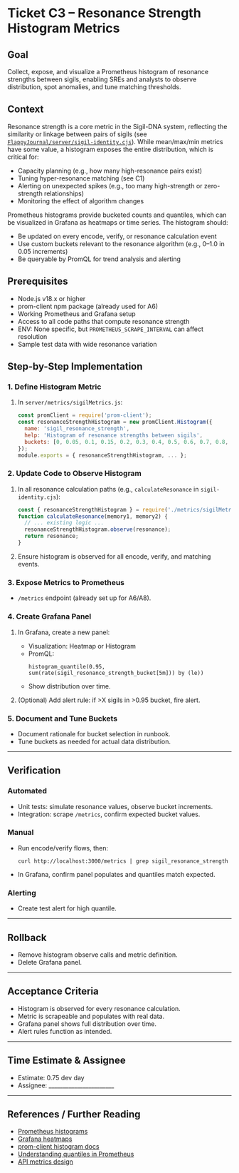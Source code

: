 # Ticket C3 – Resonance Strength Histogram Metrics

## Goal
Collect, expose, and visualize a Prometheus histogram of resonance strengths between sigils, enabling SREs and analysts to observe distribution, spot anomalies, and tune matching thresholds.

## Context

Resonance strength is a core metric in the Sigil-DNA system, reflecting the similarity or linkage between pairs of sigils (see [`FlappyJournal/server/sigil-identity.cjs`](../../server/sigil-identity.cjs)). While mean/max/min metrics have some value, a histogram exposes the entire distribution, which is critical for:
- Capacity planning (e.g., how many high-resonance pairs exist)
- Tuning hyper-resonance matching (see C1)
- Alerting on unexpected spikes (e.g., too many high-strength or zero-strength relationships)
- Monitoring the effect of algorithm changes

Prometheus histograms provide bucketed counts and quantiles, which can be visualized in Grafana as heatmaps or time series. The histogram should:
- Be updated on every encode, verify, or resonance calculation event
- Use custom buckets relevant to the resonance algorithm (e.g., 0–1.0 in 0.05 increments)
- Be queryable by PromQL for trend analysis and alerting

## Prerequisites

- Node.js v18.x or higher
- prom-client npm package (already used for A6)
- Working Prometheus and Grafana setup
- Access to all code paths that compute resonance strength
- ENV: None specific, but `PROMETHEUS_SCRAPE_INTERVAL` can affect resolution
- Sample test data with wide resonance variation

## Step-by-Step Implementation

### 1. Define Histogram Metric

1. In `server/metrics/sigilMetrics.js`:
   ```js
   const promClient = require('prom-client');
   const resonanceStrengthHistogram = new promClient.Histogram({
     name: 'sigil_resonance_strength',
     help: 'Histogram of resonance strengths between sigils',
     buckets: [0, 0.05, 0.1, 0.15, 0.2, 0.3, 0.4, 0.5, 0.6, 0.7, 0.8, 0.9, 0.95, 1.0]
   });
   module.exports = { resonanceStrengthHistogram, ... };
   ```

### 2. Update Code to Observe Histogram

1. In all resonance calculation paths (e.g., `calculateResonance` in `sigil-identity.cjs`):
   ```js
   const { resonanceStrengthHistogram } = require('./metrics/sigilMetrics');
   function calculateResonance(memory1, memory2) {
     // ... existing logic ...
     resonanceStrengthHistogram.observe(resonance);
     return resonance;
   }
   ```

2. Ensure histogram is observed for all encode, verify, and matching events.

### 3. Expose Metrics to Prometheus

- `/metrics` endpoint (already set up for A6/A8).

### 4. Create Grafana Panel

1. In Grafana, create a new panel:
   - Visualization: Heatmap or Histogram
   - PromQL:
     ```
     histogram_quantile(0.95, sum(rate(sigil_resonance_strength_bucket[5m])) by (le))
     ```
   - Show distribution over time.

2. (Optional) Add alert rule: if >X sigils in >0.95 bucket, fire alert.

### 5. Document and Tune Buckets

- Document rationale for bucket selection in runbook.
- Tune buckets as needed for actual data distribution.

---

## Verification

### Automated

- Unit tests: simulate resonance values, observe bucket increments.
- Integration: scrape `/metrics`, confirm expected bucket values.

### Manual

- Run encode/verify flows, then:
  ```
  curl http://localhost:3000/metrics | grep sigil_resonance_strength
  ```
- In Grafana, confirm panel populates and quantiles match expected.

### Alerting

- Create test alert for high quantile.

---

## Rollback

- Remove histogram observe calls and metric definition.
- Delete Grafana panel.

---

## Acceptance Criteria

- Histogram is observed for every resonance calculation.
- Metric is scrapeable and populates with real data.
- Grafana panel shows full distribution over time.
- Alert rules function as intended.

---

## Time Estimate & Assignee

- Estimate: 0.75 dev day
- Assignee: _______________________

---

## References / Further Reading

- [Prometheus histograms](https://prometheus.io/docs/practices/histograms/)
- [Grafana heatmaps](https://grafana.com/docs/grafana/latest/panels-visualizations/visualizations/heatmap/)
- [prom-client histogram docs](https://github.com/siimon/prom-client#histogram)
- [Understanding quantiles in Prometheus](https://www.robustperception.io/understanding-the-prometheus-histogram)
- [API metrics design](https://brandur.org/metrics)